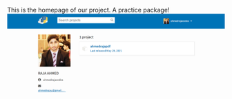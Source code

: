 This is the homepage of our project. A practice package!
![Image](https://raw.githubusercontent.com/AhmedRaja1/ahmedrajapdf-PDF-Package-PyPi/main/PYPI.org.PNG)
